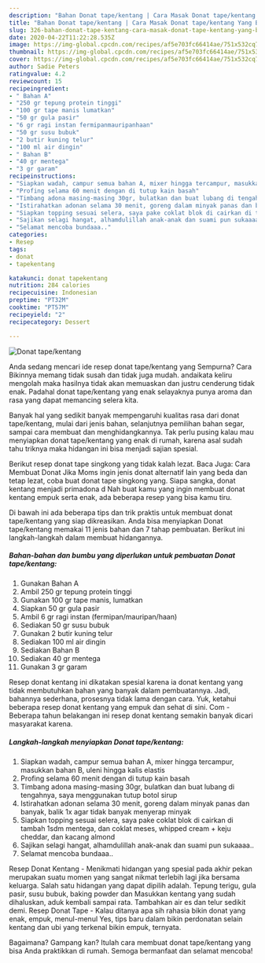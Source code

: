 ```yaml
---
description: "Bahan Donat tape/kentang | Cara Masak Donat tape/kentang Yang Bikin Ngiler"
title: "Bahan Donat tape/kentang | Cara Masak Donat tape/kentang Yang Bikin Ngiler"
slug: 326-bahan-donat-tape-kentang-cara-masak-donat-tape-kentang-yang-bikin-ngiler
date: 2020-04-22T11:22:28.535Z
image: https://img-global.cpcdn.com/recipes/af5e703fc66414ae/751x532cq70/donat-tapekentang-foto-resep-utama.jpg
thumbnail: https://img-global.cpcdn.com/recipes/af5e703fc66414ae/751x532cq70/donat-tapekentang-foto-resep-utama.jpg
cover: https://img-global.cpcdn.com/recipes/af5e703fc66414ae/751x532cq70/donat-tapekentang-foto-resep-utama.jpg
author: Sadie Peters
ratingvalue: 4.2
reviewcount: 15
recipeingredient:
- " Bahan A"
- "250 gr tepung protein tinggi"
- "100 gr tape manis lumatkan"
- "50 gr gula pasir"
- "6 gr ragi instan fermipanmauripanhaan"
- "50 gr susu bubuk"
- "2 butir kuning telur"
- "100 ml air dingin"
- " Bahan B"
- "40 gr mentega"
- "3 gr garam"
recipeinstructions:
- "Siapkan wadah, campur semua bahan A, mixer hingga tercampur, masukkan bahan B, uleni hingga kalis elastis"
- "Profing selama 60 menit dengan di tutup kain basah"
- "Timbang adona masing-masing 30gr, bulatkan dan buat lubang di tengahnya, saya menggunakan tutup botol sirup"
- "Istirahatkan adonan selama 30 menit, goreng dalam minyak panas dan banyak, balik 1x agar tidak banyak menyerap minyak"
- "Siapkan topping sesuai selera, saya pake coklat blok di cairkan di tambah 1sdm mentega, dan coklat meses, whipped cream + keju cheddar, dan kacang almond"
- "Sajikan selagi hangat, alhamdulillah anak-anak dan suami pun sukaaaa.."
- "Selamat mencoba bundaaa.."
categories:
- Resep
tags:
- donat
- tapekentang

katakunci: donat tapekentang 
nutrition: 284 calories
recipecuisine: Indonesian
preptime: "PT32M"
cooktime: "PT57M"
recipeyield: "2"
recipecategory: Dessert

---
```



![Donat tape/kentang](https://img-global.cpcdn.com/recipes/af5e703fc66414ae/751x532cq70/donat-tapekentang-foto-resep-utama.jpg)

Anda sedang mencari ide resep donat tape/kentang yang Sempurna? Cara Bikinnya memang tidak susah dan tidak juga mudah. andaikata keliru mengolah maka hasilnya tidak akan memuaskan dan justru cenderung tidak enak. Padahal donat tape/kentang yang enak selayaknya punya aroma dan rasa yang dapat memancing selera kita.

Banyak hal yang sedikit banyak mempengaruhi kualitas rasa dari donat tape/kentang, mulai dari jenis bahan, selanjutnya pemilihan bahan segar, sampai cara membuat dan menghidangkannya. Tak perlu pusing kalau mau menyiapkan donat tape/kentang yang enak di rumah, karena asal sudah tahu triknya maka hidangan ini bisa menjadi sajian spesial.

Berikut resep donat tape singkong yang tidak kalah lezat. Baca Juga: Cara Membuat Donat Jika Moms ingin jenis donat alternatif lain yang beda dan tetap lezat, coba buat donat tape singkong yang. Siapa sangka, donat kentang menjadi primadona d Nah buat kamu yang ingin membuat donat kentang empuk serta enak, ada beberapa resep yang bisa kamu tiru.


Di bawah ini ada beberapa tips dan trik praktis untuk membuat donat tape/kentang yang siap dikreasikan. Anda bisa menyiapkan Donat tape/kentang memakai 11 jenis bahan dan 7 tahap pembuatan. Berikut ini langkah-langkah dalam membuat hidangannya.

<!--inarticleads1-->

##### Bahan-bahan dan bumbu yang diperlukan untuk pembuatan Donat tape/kentang:

1. Gunakan  Bahan A
1. Ambil 250 gr tepung protein tinggi
1. Gunakan 100 gr tape manis, lumatkan
1. Siapkan 50 gr gula pasir
1. Ambil 6 gr ragi instan (fermipan/mauripan/haan)
1. Sediakan 50 gr susu bubuk
1. Gunakan 2 butir kuning telur
1. Sediakan 100 ml air dingin
1. Sediakan  Bahan B
1. Sediakan 40 gr mentega
1. Gunakan 3 gr garam


Resep donat kentang ini dikatakan spesial karena ia donat kentang yang tidak membutuhkan bahan yang banyak dalam pembuatannya. Jadi, bahannya sederhana, prosesnya tidak lama dengan cara. Yuk, ketahui beberapa resep donat kentang yang empuk dan sehat di sini. Com - Beberapa tahun belakangan ini resep donat kentang semakin banyak dicari masyarakat karena. 

<!--inarticleads2-->

##### Langkah-langkah menyiapkan Donat tape/kentang:

1. Siapkan wadah, campur semua bahan A, mixer hingga tercampur, masukkan bahan B, uleni hingga kalis elastis
1. Profing selama 60 menit dengan di tutup kain basah
1. Timbang adona masing-masing 30gr, bulatkan dan buat lubang di tengahnya, saya menggunakan tutup botol sirup
1. Istirahatkan adonan selama 30 menit, goreng dalam minyak panas dan banyak, balik 1x agar tidak banyak menyerap minyak
1. Siapkan topping sesuai selera, saya pake coklat blok di cairkan di tambah 1sdm mentega, dan coklat meses, whipped cream + keju cheddar, dan kacang almond
1. Sajikan selagi hangat, alhamdulillah anak-anak dan suami pun sukaaaa..
1. Selamat mencoba bundaaa..


Resep Donat Kentang - Menikmati hidangan yang spesial pada akhir pekan merupakan suatu momen yang sangat nikmat terlebih lagi jika bersama keluarga. Salah satu hidangan yang dapat dipilih adalah. Tepung terigu, gula pasir, susu bubuk, baking powder dan Masukkan kentang yang sudah dihaluskan, aduk kembali sampai rata. Tambahkan air es dan telur sedikit demi. Resep Donat Tape - Kalau ditanya apa sih rahasia bikin donat yang enak, empuk, menul-menul Yes, tips baru dalam bikin perdonatan selain kentang dan ubi yang terkenal bikin empuk, ternyata. 

Bagaimana? Gampang kan? Itulah cara membuat donat tape/kentang yang bisa Anda praktikkan di rumah. Semoga bermanfaat dan selamat mencoba!
